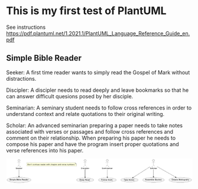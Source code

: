 # This is my first test of PlantUML
See instructions https://pdf.plantuml.net/1.2021.1/PlantUML_Language_Reference_Guide_en.pdf

## Simple Bible Reader
 
 Seeker: A first time reader wants to simply read the Gospel of Mark without distractions.
 
 Discipler: A discipler needs to read deeply and leave bookmarks so that he can answer difficult quesions posed by her disciple.

 Seminarian: A seminary student needs to follow cross references in order to understand context and relate quotations to their original writing. 

Scholar: An advanced seminarian preparing a paper needs to take notes associated with verses or passages and follow cross references and comment on their relationship.  When preparing his paper he needs to compose his paper and have the program insert proper quotations and verse references into his paper. 

![alt text](image-1.png)

